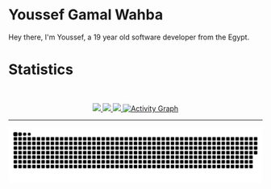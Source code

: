 # Youssef Gamal Wahba 

Hey there, I'm Youssef, a 19 year old software developer from the Egypt.

# Statistics

&nbsp;
<p align="center">
    <a href="https://github.com/YoussefWahba0/">
        <img src="https://github-readme-stats.vercel.app/api?username=YoussefWahba0&hide=issues,prs&count_private=true&show_owner=true&show_icons=true&bg_color=0d1117&title_color=ffffff&text_color=ffffff&icon_color=00ff99&hide_border=true/" />
    </a>
    <a href="https://github.com/YoussefWahba0/">
        <img src="https://github-readme-stats.vercel.app/api/top-langs/?username=YoussefWahba0&layout=compact&count_private=true&langs_count=8&card_width=445&bg_color=0d1117&title_color=ffffff&text_color=ffffff&icon_color=00ff99&hide_border=true/" />
    </a>
    <a href="https://github.com/YoussefWahba0/">
        <img src="https://github-readme-streak-stats.herokuapp.com?user=YoussefWahba0&hide_border=true&background=0D1117&currStreakLabel=FFFFFF&sideLabels=FFFFFF&currStreakNum=FFFFFF&dates=FFFFFF&sideNums=FFFFFF&fire=00ff99&ring=00ff99&stroke=FFFFFFFF)](https://git.io/streak-stats" />
    </a>
   <a href="https://github.com/YoussefWahba0"><img alt="Activity Graph" src="https://activity-graph.herokuapp.com/graph?username=YoussefWahba0&bg_color=0D1117&color=ffffff&line=00ff99&point=ffffff&area=true&hide_border=true" />
    </a>
</p>

---

![Snake animation](https://github.com/YoussefWahba0/YoussefWahba0/blob/output/github-contribution-grid-snake.svg)
